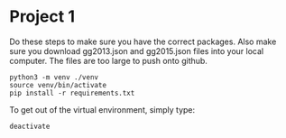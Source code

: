 # Project 1
Do these steps to make sure you have the correct packages. Also make sure you download gg2013.json and gg2015.json files into your local computer. The files are too large to push onto github.
```
python3 -m venv ./venv
source venv/bin/activate
pip install -r requirements.txt
```
To get out of the virtual environment, simply type:
```
deactivate
```
